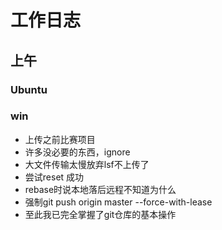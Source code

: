 # 工作日志
## 上午
### Ubuntu

### win
- 上传之前比赛项目
- 许多没必要的东西，ignore
- 大文件传输太慢放弃lsf不上传了
- 尝试reset 成功
- rebase时说本地落后远程不知道为什么
- 强制git push origin master --force-with-lease
- 至此我已完全掌握了git仓库的基本操作